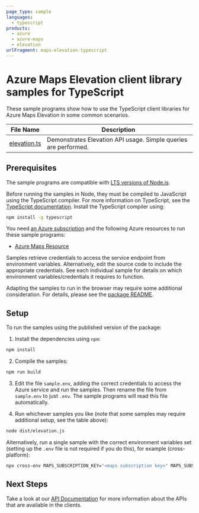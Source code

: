 ```yaml
---
page_type: sample
languages:
  - typescript
products:
  - azure
  - azure-maps
  - elevation
urlFragment: maps-elevation-typescript
---
```


# Azure Maps Elevation client library samples for TypeScript

These sample programs show how to use the TypeScript client libraries for Azure Maps Elevation in some common scenarios.

| **File Name**             | **Description**                                                 |
| ------------------------- | --------------------------------------------------------------- |
| [elevation.ts][elevation] | Demonstrates Elevation API usage. Simple queries are performed. |

## Prerequisites

The sample programs are compatible with [LTS versions of Node.js](https://nodejs.org/about/releases/).

Before running the samples in Node, they must be compiled to JavaScript using the TypeScript compiler. For more information on TypeScript, see the [TypeScript documentation][typescript]. Install the TypeScript compiler using:

```bash
npm install -g typescript
```

You need [an Azure subscription][freesub] and the following Azure resources to run these sample programs:

- [Azure Maps Resource][createinstance_azuremapsresource]

Samples retrieve credentials to access the service endpoint from environment variables. Alternatively, edit the source code to include the appropriate credentials. See each individual sample for details on which environment variables/credentials it requires to function.

Adapting the samples to run in the browser may require some additional consideration. For details, please see the [package README][package].

## Setup

To run the samples using the published version of the package:

1. Install the dependencies using `npm`:

```bash
npm install
```

2. Compile the samples:

```bash
npm run build
```

3. Edit the file `sample.env`, adding the correct credentials to access the Azure service and run the samples. Then rename the file from `sample.env` to just `.env`. The sample programs will read this file automatically.

4. Run whichever samples you like (note that some samples may require additional setup, see the table above):

```bash
node dist/elevation.js
```

Alternatively, run a single sample with the correct environment variables set (setting up the `.env` file is not required if you do this), for example (cross-platform):

```bash
npx cross-env MAPS_SUBSCRIPTION_KEY="<maps subscription key>" MAPS_SUBSCRIPTION_KEY="<maps subscription key>" MAPS_CLIENT_ID="<maps client id>" MAPS_CLIENT_ID="<maps client id>" node dist/elevation.js
```

## Next Steps

Take a look at our [API Documentation][apiref] for more information about the APIs that are available in the clients.

[elevation]: https://github.com/Azure/azure-sdk-for-js/blob/main/sdk/maps/maps-elevation/samples/v1/typescript/src/elevation.ts
[apiref]: https://docs.microsoft.com/javascript/api/@azure/maps-elevation
[freesub]: https://azure.microsoft.com/free/
[createinstance_azuremapsresource]: https://docs.microsoft.com/azure/azure-maps/how-to-create-template
[package]: https://github.com/Azure/azure-sdk-for-js/tree/main/sdk/maps/maps-elevation/README.md
[typescript]: https://www.typescriptlang.org/docs/home.html
